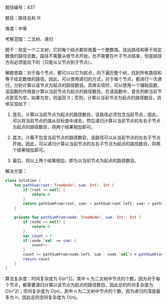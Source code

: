 题目编号：437

题目：路径总和 III

难度：中等

考察范围：二叉树、递归

题干：给定一个二叉树，它的每个结点都存放着一个整数值。找出路径和等于给定数值的路径总数。路径不需要从根节点开始，也不需要在叶子节点结束，但是路径方向必须是向下的（只能从父节点到子节点）。 

解题思路：对于每个节点，都可以以它为起点，向下遍历整个树，找到所有路径和等于给定数值的路径。因此，可以使用递归的方式，对于每个节点，都进行一次递归，分别计算以该节点为起点的路径数目。具体实现时，可以使用一个辅助函数，该函数的作用是计算以当前节点为起点的路径数目。在该函数中，首先判断当前节点是否为空，如果为空，则返回 0；否则，计算以当前节点为起点的路径数目，具体实现如下：

1. 首先，计算以当前节点为起点的路径数目，该路径必须包含当前节点，因此，可以将当前节点的值从目标值中减去，然后递归计算以当前节点的左右子节点为起点的路径数目，将两个结果相加即可。

2. 其次，计算不包含当前节点的路径数目，该路径可以从当前节点的左右子节点开始，因此，可以递归计算以当前节点的左右子节点为起点的路径数目，将两个结果相加即可。

3. 最后，将以上两个结果相加，即为以当前节点为起点的路径数目。

解决方案：

```kotlin
class Solution {
    fun pathSum(root: TreeNode?, sum: Int): Int {
        if (root == null) {
            return 0
        }
        return pathSumFrom(root, sum) + pathSum(root.left, sum) + pathSum(root.right, sum)
    }

    private fun pathSumFrom(node: TreeNode?, sum: Int): Int {
        if (node == null) {
            return 0
        }
        var count = 0
        if (node.`val` == sum) {
            count++
        }
        count += pathSumFrom(node.left, sum - node.`val`) + pathSumFrom(node.right, sum - node.`val`)
        return count
    }
}
```

算法复杂度：时间复杂度为 O(n^2)，其中 n 为二叉树中节点的个数，因为对于每个节点，都需要递归计算以该节点为起点的路径数目，因此总的时间复杂度为 O(n^2)；空间复杂度为 O(n)，其中 n 为二叉树中节点的个数，因为递归的深度最多为 n，因此总的空间复杂度为 O(n)。